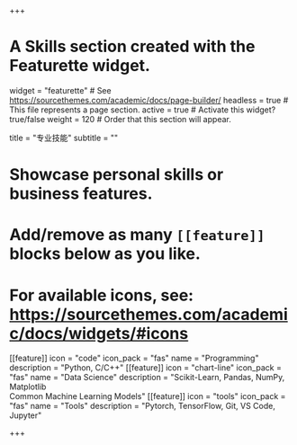 +++
# A Skills section created with the Featurette widget.
widget = "featurette"  # See https://sourcethemes.com/academic/docs/page-builder/
headless = true  # This file represents a page section.
active = true  # Activate this widget? true/false
weight = 120  # Order that this section will appear.

title = "专业技能"
subtitle = ""

# Showcase personal skills or business features.
# 
# Add/remove as many `[[feature]]` blocks below as you like.
# 
# For available icons, see: https://sourcethemes.com/academic/docs/widgets/#icons

[[feature]]
  icon = "code"
  icon_pack = "fas"
  name = "Programming"
  description = "Python, C/C++"
[[feature]]
  icon = "chart-line"
  icon_pack = "fas"
  name = "Data Science"
  description = "Scikit-Learn, Pandas, NumPy, Matplotlib<br>Common Machine Learning Models"
[[feature]]
  icon = "tools"
  icon_pack = "fas"
  name = "Tools"
  description = "Pytorch, TensorFlow, Git, VS Code, Jupyter"

+++
